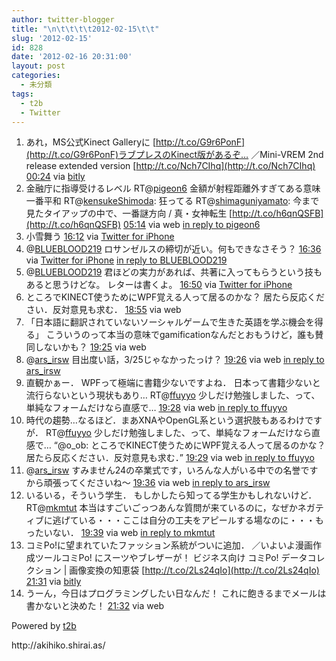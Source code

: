 ```yaml
---
author: twitter-blogger
title: "\n\t\t\t\t2012-02-15\t\t"
slug: '2012-02-15'
id: 828
date: '2012-02-16 20:31:00'
layout: post
categories:
  - 未分類
tags:
  - t2b
  - Twitter
---
```


<div xmlns:georss="http://www.georss.org/georss">

1.  <span><span>あれ，MS公式Kinect Galleryに [http://t.co/G9r6PonF](http://t.co/G9r6PonF)ラブプレスのKinect版があるぞ… ／Mini-VREM 2nd release extended version [http://t.co/Nch7CIhq](http://t.co/Nch7CIhq)</span> <span>[<span>00:24</span>](http://twitter.com/o_ob/status/169743908165787648) <span>via [bitly](http://bit.ly)</span></span></span>
2.  <span><span>金融庁に指導受けるレベル RT@[pigeon6](http://twitter.com/pigeon6 "pigeon6") 金額が射程距離外すぎてある意味一番平和 RT@[kensukeShimoda](http://twitter.com/kensukeShimoda "kensukeShimoda"): 狂ってる RT@[shimaguniyamato](http://twitter.com/shimaguniyamato "shimaguniyamato"): 今まで見たタイアップの中で、一番謎方向 / 真・女神転生 [http://t.co/h6qnQSFB](http://t.co/h6qnQSFB)</span> <span>[<span>05:14</span>](http://twitter.com/o_ob/status/169816791890141184) <span>via web</span> [in reply to pigeon6](http://twitter.com/pigeon6/status/169793615139307520)</span></span>
3.  <span><span>小雪舞う</span> <span>[<span>16:12</span>](http://twitter.com/o_ob/status/169982420886626305) <span>via [Twitter for iPhone](http://twitter.com/#!/download/iphone)</span></span></span>
4.  <span><span>@[BLUEBLOOD219](http://twitter.com/BLUEBLOOD219 "BLUEBLOOD219") ロサンゼルスの締切が近い。何もできなさそう？</span> <span>[<span>16:36</span>](http://twitter.com/o_ob/status/169988425431261184) <span>via [Twitter for iPhone](http://twitter.com/#!/download/iphone)</span> [in reply to BLUEBLOOD219](http://twitter.com/BLUEBLOOD219/status/169983792130437120)</span></span>
5.  <span><span>@[BLUEBLOOD219](http://twitter.com/BLUEBLOOD219 "BLUEBLOOD219") 君ほどの実力があれば、共著に入ってもらうという技もあると思うけどな。 レターは書くよ。</span> <span>[<span>16:50</span>](http://twitter.com/o_ob/status/169992006637068288) <span>via [Twitter for iPhone](http://twitter.com/#!/download/iphone)</span></span></span>
6.  <span><span>ところでKINECT使うためにWPF覚える人って居るのかな？ 居たら反応ください．反対意見も求む．</span> <span>[<span>18:55</span>](http://twitter.com/o_ob/status/170023511862157312) <span>via web</span></span></span>
7.  <span><span>「日本語に翻訳されていないソーシャルゲームで生きた英語を学ぶ機会を得る」 こういうのって本当の意味でgamificationなんだとおもうけど，誰も賛同しないかも？</span> <span>[<span>19:25</span>](http://twitter.com/o_ob/status/170030984480309248) <span>via web</span></span></span>
8.  <span><span>@[ars_irsw](http://twitter.com/ars_irsw "ars_irsw") 目出度い話，3/25じゃなかったっけ？</span> <span>[<span>19:26</span>](http://twitter.com/o_ob/status/170031384205852672) <span>via web</span> [in reply to ars_irsw](http://twitter.com/ars_irsw/status/170030600730836992)</span></span>
9.  <span><span>直観かぁー． WPFって極端に書籍少ないですよね． 日本って書籍少ないと流行らないという現状もあり… RT@[ffuyyo](http://twitter.com/ffuyyo "ffuyyo") 少しだけ勉強しました、って、単純なフォームだけなら直感で…</span> <span>[<span>19:28</span>](http://twitter.com/o_ob/status/170031752390246400) <span>via web</span> [in reply to ffuyyo](http://twitter.com/ffuyyo/status/170029856338358273)</span></span>
10.  <span><span>時代の趨勢…なるほど．まあXNAやOpenGL系という選択肢もあるわけですが． RT@[ffuyyo](http://twitter.com/ffuyyo "ffuyyo") 少しだけ勉強しました、って、単純なフォームだけなら直感で… “@o_ob: ところでKINECT使うためにWPF覚える人って居るのかな？ 居たら反応ください．反対意見も求む．”</span> <span>[<span>19:29</span>](http://twitter.com/o_ob/status/170032067869028352) <span>via web</span> [in reply to ffuyyo](http://twitter.com/ffuyyo/status/170029856338358273)</span></span>
11.  <span><span>@[ars_irsw](http://twitter.com/ars_irsw "ars_irsw") すみません24の卒業式です，いろんな人がいる中での名誉ですから頑張ってくださいね～</span> <span>[<span>19:36</span>](http://twitter.com/o_ob/status/170033830131023872) <span>via web</span> [in reply to ars_irsw](http://twitter.com/ars_irsw/status/170032110478954496)</span></span>
12.  <span><span>いるいる，そういう学生． もしかしたら知ってる学生かもしれないけど． RT@[mkmtut](http://twitter.com/mkmtut "mkmtut") 本当はすごいごっつあんな質問が来ているのに，なぜかネガティブに逃げている・・・ここは自分の工夫をアピールする場なのに・・・もったいない．</span> <span>[<span>19:39</span>](http://twitter.com/o_ob/status/170034644127989761) <span>via web</span> [in reply to mkmtut](http://twitter.com/mkmtut/status/170033729501282304)</span></span>
13.  <span><span>コミPo!に望まれていたファッション系統がついに追加． ／いよいよ漫画作成ツールコミPo! にスーツやブレザーが！ ビジネス向け コミPo! データコレクション | 画像変換の知恵袋 [http://t.co/2Ls24qIo](http://t.co/2Ls24qIo)</span> <span>[<span>21:31</span>](http://twitter.com/o_ob/status/170062693284323328) <span>via [bitly](http://bit.ly)</span></span></span>
14.  <span><span>うーん，今日はプログラミングしたい日なんだ！ これに飽きるまでメールは書かないと決めた！</span> <span>[<span>21:32</span>](http://twitter.com/o_ob/status/170063043731001344) <span>via web</span></span></span>

</div>

Powered by [t2b](http://t2b.utilz.jp/)

<div>http://akihiko.shirai.as/</div>